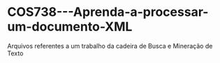 # COS738---Aprenda-a-processar-um-documento-XML
Arquivos referentes a um trabalho da cadeira de Busca e Mineração de Texto
